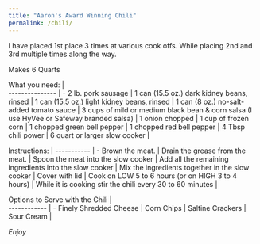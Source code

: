 ```yaml
---
title: "Aaron's Award Winning Chili"
permalink: /chili/
---
```


I have placed 1st place 3 times at various cook offs. While placing 2nd and 3rd multiple times along the way.  

Makes 6 Quarts  

What you need: |         
--------------- | -
2 lb. pork sausage |
1 can (15.5 oz.) dark kidney beans, rinsed |
1 can (15.5 oz.) light kidney beans, rinsed |
1 can (8 oz.) no-salt-added tomato sauce |
3 cups of mild or medium black bean & corn salsa (I use HyVee or Safeway branded salsa) |
1 onion chopped |
1 cup of frozen corn |
1 chopped green bell pepper |
1 chopped red bell pepper |
4 Tbsp chili power |
6 quart or larger slow cooker |

  
Instructions: |
----------- | -
Brown the meat. |
Drain the grease from the meat. |
Spoon the meat into the slow cooker |
Add all the remaining ingredients into the slow cooker |
Mix the ingredients together in the slow cooker |
Cover with lid |
Cook on LOW 5 to 6 hours (or on HIGH 3 to 4 hours) |
While it is cooking stir the chili every 30 to 60 minutes |


Options to Serve with the Chili |  
------------ | -
Finely Shredded Cheese |
Corn Chips  |
Saltine Crackers |
Sour Cream |


*Enjoy*
